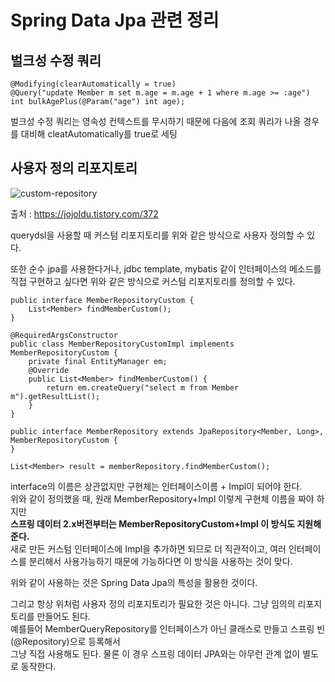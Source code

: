 Spring Data Jpa 관련 정리
===

## 벌크성 수정 쿼리 

```text
@Modifying(clearAutomatically = true)
@Query("update Member m set m.age = m.age + 1 where m.age >= :age")
int bulkAgePlus(@Param("age") int age);
```

벌크성 수정 쿼리는 영속성 컨텍스트를 무시하기 때문에 다음에 조회 쿼리가 나올 경우를 대비해 cleatAutomatically를 true로 세팅  

## 사용자 정의 리포지토리

![custom-repository](https://user-images.githubusercontent.com/55550753/145698643-6984421c-3bc0-4a12-8696-9385e3a50bfb.PNG)

출처 : https://jojoldu.tistory.com/372  

querydsl을 사용할 때 커스텀 리포지토리를 위와 같은 방식으로 사용자 정의할 수 있다.  

또한 순수 jpa를 사용한다거나, jdbc template, mybatis 같이 인터페이스의 메소드를 직접 구현하고 싶다면 위와 같은 방식으로 커스텀 리포지토리를 정의할 수 있다.  

```text
public interface MemberRepositoryCustom {
    List<Member> findMemberCustom();
}
```
```text
@RequiredArgsConstructor
public class MemberRepositoryCustomImpl implements MemberRepositoryCustom {
    private final EntityManager em;
    @Override
    public List<Member> findMemberCustom() {
        return em.createQuery("select m from Member m").getResultList();
    }
}
```
```text
public interface MemberRepository extends JpaRepository<Member, Long>, MemberRepositoryCustom {
}
```
```text
List<Member> result = memberRepository.findMemberCustom();
```

interface의 이름은 상관없지만 구현체는 인터페이스이름 + Impl이 되어야 한다.  
위와 같이 정의했을 때, 원래 MemberRepository+Impl 이렇게 구현체 이름을 짜야 하지만  
**스프링 데이터 2.x버전부터는 MemberRepositoryCustom+Impl 이 방식도 지원해준다.**     
새로 만든 커스텀 인터페이스에 Impl을 추가하면 되므로 더 직관적이고, 여러 인터페이스를 분리해서 사용가능하기 때문에 가능하다면 이 방식을 사용하는 것이 맞다.  

위와 같이 사용하는 것은 Spring Data Jpa의 특성을 활용한 것이다.  

그리고 항상 위처럼 사용자 정의 리포지토리가 필요한 것은 아니다. 그냥 임의의 리포지토리를 만들어도 된다.  
예를들어 MemberQueryRepository를 인터페이스가 아닌 클래스로 만들고 스프링 빈(@Repository)으로 등록해서  
그냥 직접 사용해도 된다. 물론 이 경우 스프링 데이터 JPA와는 아무런 관계 없이 별도로 동작한다.  